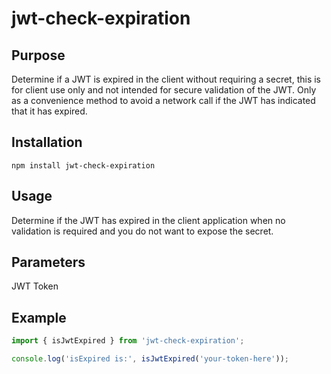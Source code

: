 # jwt-check-expiration

## Purpose

Determine if a JWT is expired in the client without requiring a secret, this is for client use only and not intended for secure validation of the JWT. Only as a convenience method to avoid a network call if the JWT has indicated that it has expired.

## Installation

`npm install jwt-check-expiration`

## Usage

Determine if the JWT has expired in the client application when no validation is required and you do not want to expose the secret.

## Parameters

JWT Token

## Example

```js
import { isJwtExpired } from 'jwt-check-expiration';

console.log('isExpired is:', isJwtExpired('your-token-here'));
```
